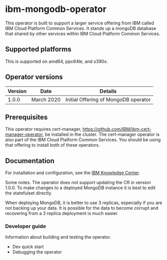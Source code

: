 # ibm-mongodb-operator

This operator is built to support a larger service offering from IBM called IBM Cloud Platform Common Services. It stands up a mongoDB database that shared by other services within IBM Cloud Platform Common Services. 

## Supported platforms

This is supported on amd64, ppc64le, and s390x. 

## Operator versions

| Version | Date | Details |
| ----- | ---- | ----------------- |
| 1.0.0 | March 2020 | Initial Offering of MongoDB operator

## Prerequisites

This operator requires cert-manager, https://github.com/IBM/ibm-cert-manager-operator, be installed in the cluster. The cert-manager operator is also part of the IBM Cloud Platform Common Services. You should be using that offering to install both of these operators. 

## Documentation

For installation and configuration, see the [IBM Knowledge Center](http://ibm.biz/cpcsdocs).

Some notes.
The operator does not support updating the CR in version 1.0.0. To make changes to a deployed MongoDB instance it is best to edit the statefulset directly.

When deploying MongoDB, it is better to use 3 replicas, especially if you are not backing up your data. It is possible for the data to become corrupt and recovering from a 3 replica deployment is much easier. 

### Developer guide

Information about building and testing the operator.
- Dev quick start
- Debugging the operator

